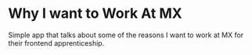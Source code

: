 # Why I want to Work At MX

Simple app that talks about some of the reasons I want to work at MX for their frontend apprenticeship. 
